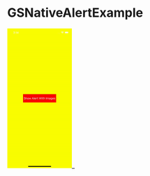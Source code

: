 # GSNativeAlertExample

![Dark Mode](https://github.com/megaganjotsingh/GSNativeAlertExample/blob/main/GSNativeAlertExample/Gifs/darkMode.gif)_
